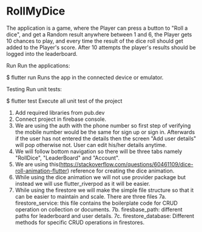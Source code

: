 # RollMyDice

The application is a game, where the Player can press a button to "Roll a dice", and get a Random result anywhere between 1 and 6, the Player gets 10 chances to play, and every time the result of the dice roll should get added to the Player's score. After 10 attempts the player's results should be logged into the leaderboard.


Run
Run the applications:

$ flutter run
Runs the app in the connected device or emulator.

Testing
Run unit tests:

$ flutter test
Execute all unit test of the project


1. Add required libraries from pub.dev
2. Connect project in firebase console.
3. We are using the auth with the phone number so first step of verifying the mobile number would be the same for sign up or sign in. Afterwards if the user has not 
entered the details then the screen "Add user details" will pop otherwise not. User can edit his/her details anytime.
4. We will follow bottom navigation so there will be three tabs namely "RollDice", "LeaderBoard" and "Account".
5. We are using this(https://stackoverflow.com/questions/60461109/dice-roll-animation-flutter) reference for creating the dice animation.
6. While using the dice animation we will not use provider package but instead we will use flutter_riverpod as it will be easier.
7. While using the firestore we will make the simple file structure so that it can be easier to maintain and scale. There are three files 
7a. firestore_service: this file contains the boilerplate code for CRUD operation on collection or documents.
7b. firesbase_path: different paths for leaderboard and user details.
7c. firestore_database: Different methods for specific CRUD operations in firestores.

